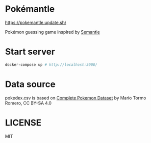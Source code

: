 Pokémantle
==========

https://pokemantle.update.sh/

Pokémon guessing game inspired by [Semantle](https://semantle.novalis.org/)

# Start server

```bash
docker-compose up # http://localhost:3000/
```

# Data source

pokedex.csv is based on [Complete Pokemon Dataset](https://www.kaggle.com/datasets/mariotormo/complete-pokemon-dataset-updated-090420) by Mario Tormo Romero, CC BY-SA 4.0

# LICENSE

MIT
